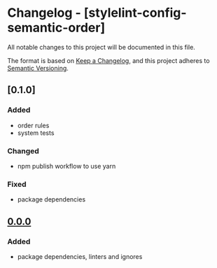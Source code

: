 # Changelog - [stylelint-config-semantic-order]

All notable changes to this project will be documented in this file.

The format is based on [Keep a Changelog](https://keepachangelog.com/en/1.0.0/),
and this project adheres to [Semantic Versioning](https://semver.org/spec/v2.0.0.html).

## [0.1.0]

### Added

- order rules
- system tests

### Changed

- npm publish workflow to use yarn

### Fixed

- package dependencies

## [0.0.0]

### Added

- package dependencies, linters and ignores

[@priva/styles]: https://github.com/pvds/stylelint-config-semantic-order
[0.0.0]: https://github.com/pvds/stylelint-config-semantic-order/tree/0.0.0
